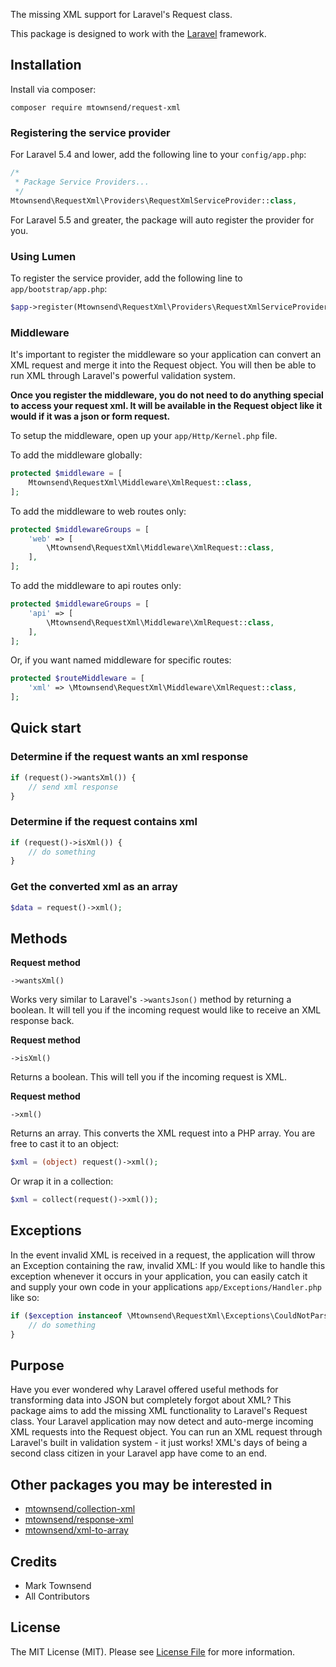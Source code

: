 The missing XML support for Laravel's Request class.

This package is designed to work with the [Laravel](https://laravel.com) framework.

## Installation

Install via composer:

```
composer require mtownsend/request-xml
```

### Registering the service provider

For Laravel 5.4 and lower, add the following line to your ``config/app.php``:

```php
/*
 * Package Service Providers...
 */
Mtownsend\RequestXml\Providers\RequestXmlServiceProvider::class,
```

For Laravel 5.5 and greater, the package will auto register the provider for you.

### Using Lumen

To register the service provider, add the following line to ``app/bootstrap/app.php``:

```php
$app->register(Mtownsend\RequestXml\Providers\RequestXmlServiceProvider::class);
```

### Middleware

It's important to register the middleware so your application can convert an XML request and merge it into the Request object. You will then be able to run XML through Laravel's powerful validation system.

**Once you register the middleware, you do not need to do anything special to access your request xml. It will be available in the Request object like it would if it was a json or form request.**

To setup the middleware, open up your ``app/Http/Kernel.php`` file.

To add the middleware globally:

```php
protected $middleware = [
    Mtownsend\RequestXml\Middleware\XmlRequest::class,
];
```

To add the middleware to web routes only:

```php
protected $middlewareGroups = [
    'web' => [
        \Mtownsend\RequestXml\Middleware\XmlRequest::class,
    ],
];
```

To add the middleware to api routes only:

```php
protected $middlewareGroups = [
    'api' => [
        \Mtownsend\RequestXml\Middleware\XmlRequest::class,
    ],
];
```

Or, if you want named middleware for specific routes:

```php
protected $routeMiddleware = [
    'xml' => \Mtownsend\RequestXml\Middleware\XmlRequest::class,
];
```

## Quick start

### Determine if the request wants an xml response

```php
if (request()->wantsXml()) {
    // send xml response
}
```

### Determine if the request contains xml

```php
if (request()->isXml()) {
    // do something
}
```

### Get the converted xml as an array

```php
$data = request()->xml();
```

## Methods

**Request method**

``->wantsXml()``

Works very similar to Laravel's ``->wantsJson()`` method by returning a boolean. It will tell you if the incoming request would like to receive an XML response back.

**Request method**

``->isXml()``

Returns a boolean. This will tell you if the incoming request is XML.

**Request method**

``->xml()``

Returns an array. This converts the XML request into a PHP array. You are free to cast it to an object:

```php
$xml = (object) request()->xml();
```

Or wrap it in a collection:

```php
$xml = collect(request()->xml());
```

## Exceptions

In the event invalid XML is received in a request, the application will throw an Exception containing the raw, invalid XML: If you would like to handle this exception whenever it occurs in your application, you can easily catch it and supply your own code in your applications ``app/Exceptions/Handler.php`` like so:

```php
if ($exception instanceof \Mtownsend\RequestXml\Exceptions\CouldNotParseXml) {
    // do something
}
```

## Purpose

Have you ever wondered why Laravel offered useful methods for transforming data into JSON but completely forgot about XML? This package aims to add the missing XML functionality to Laravel's Request class. Your Laravel application may now detect and auto-merge incoming XML requests into the Request object. You can run an XML request through Laravel's built in validation system - it just works! XML's days of being a second class citizen in your Laravel app have come to an end.

## Other packages you may be interested in

- [mtownsend/collection-xml](https://github.com/mtownsend5512/collection-xml)
- [mtownsend/response-xml](https://github.com/mtownsend5512/response-xml)
- [mtownsend/xml-to-array](https://github.com/mtownsend5512/xml-to-array)

## Credits

- Mark Townsend
- All Contributors

## License

The MIT License (MIT). Please see [License File](LICENSE.md) for more information.